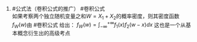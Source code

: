 1. #公式法（卷积公式的推广）  #卷积公式  
如果考察两个独立随机变量之和$W = X_1 + X_2$的概率密度，则其密度函数$f_W(w)$由 #卷积公式 给出：
    $f_W(w) = \int_{-\infty}^{+\infty} f_1(x)f_2(w-x)dx$
    这也是一个从基本概念衍生出的高级考点